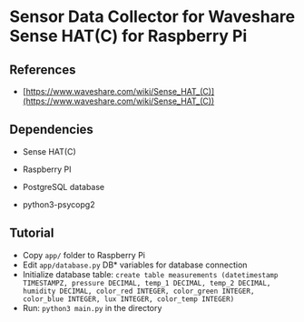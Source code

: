 # Sensor Data Collector for Waveshare Sense HAT(C) for Raspberry Pi

## References

- [https://www.waveshare.com/wiki/Sense_HAT_(C)](https://www.waveshare.com/wiki/Sense_HAT_(C))

## Dependencies

- Sense HAT(C)
- Raspberry PI
- PostgreSQL database

- python3-psycopg2

## Tutorial

- Copy `app/` folder to Raspberry Pi
- Edit `app/database.py` DB* variables for database connection
- Initialize database table: `create table measurements (datetimestamp TIMESTAMPZ, pressure DECIMAL, temp_1 DECIMAL, temp_2 DECIMAL, humidity DECIMAL, color_red INTEGER, color_green INTEGER, color_blue INTEGER, lux INTEGER, color_temp INTEGER)`
- Run: `python3 main.py` in the directory

#

